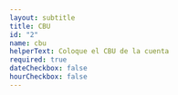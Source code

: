 ```yaml
---
layout: subtitle
title: CBU
id: "2"
name: cbu
helperText: Coloque el CBU de la cuenta
required: true
dateCheckbox: false
hourCheckbox: false
---
```

